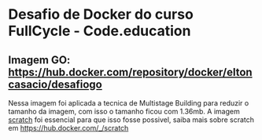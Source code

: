 # Desafio de Docker do curso FullCycle - Code.education
## Imagem GO: https://hub.docker.com/repository/docker/eltoncasacio/desafiogo

Nessa imagem foi aplicada a tecnica de Multistage Building para reduzir o tamanho da imagem, com isso o tamanho ficou com 1.36mb.
A imagem [scratch](https://hub.docker.com/_/scratch) foi essencial para que isso fosse possivel, saiba mais sobre scratch em https://hub.docker.com/_/scratch

